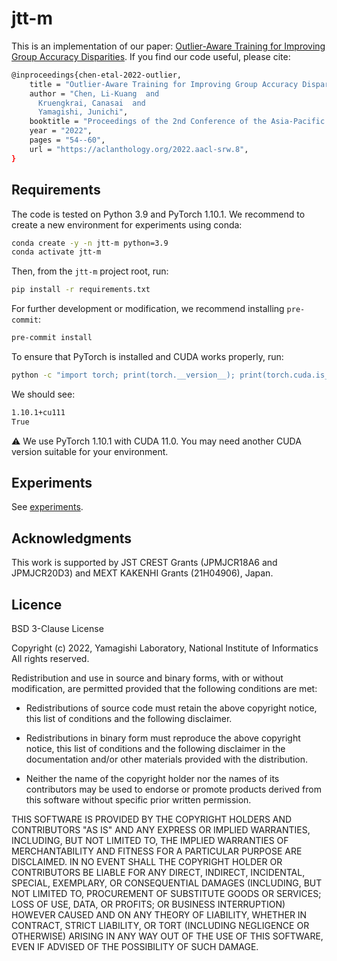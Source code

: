 # jtt-m

This is an implementation of our paper: [Outlier-Aware Training for Improving Group Accuracy Disparities](https://arxiv.org/abs/2210.15183).
If you find our code useful, please cite:

```bash
@inproceedings{chen-etal-2022-outlier,
    title = "Outlier-Aware Training for Improving Group Accuracy Disparities",
    author = "Chen, Li-Kuang  and
      Kruengkrai, Canasai  and
      Yamagishi, Junichi",
    booktitle = "Proceedings of the 2nd Conference of the Asia-Pacific Chapter of the Association for Computational Linguistics and the 12th International Joint Conference on Natural Language Processing: Student Research Workshop",
    year = "2022",
    pages = "54--60",
    url = "https://aclanthology.org/2022.aacl-srw.8",
}
```

## Requirements

The code is tested on Python 3.9 and PyTorch 1.10.1.
We recommend to create a new environment for experiments using conda:
```bash
conda create -y -n jtt-m python=3.9
conda activate jtt-m
```

Then, from the `jtt-m` project root, run:
```bash
pip install -r requirements.txt
```

For further development or modification, we recommend installing `pre-commit`:
```bash
pre-commit install
```

To ensure that PyTorch is installed and CUDA works properly, run:
```bash
python -c "import torch; print(torch.__version__); print(torch.cuda.is_available())"
```

We should see:
```bash
1.10.1+cu111
True
```

:warning: We use PyTorch 1.10.1 with CUDA 11.0. You may need another CUDA version suitable for your environment.

## Experiments

See [experiments](experiments).

## Acknowledgments

This work is supported by JST CREST Grants (JPMJCR18A6 and JPMJCR20D3) and MEXT KAKENHI Grants (21H04906), Japan.

## Licence

BSD 3-Clause License

Copyright (c) 2022, Yamagishi Laboratory, National Institute of Informatics All rights reserved.

Redistribution and use in source and binary forms, with or without modification, are permitted provided that the following conditions are met:

 * Redistributions of source code must retain the above copyright notice, this list of conditions and the following disclaimer.

 * Redistributions in binary form must reproduce the above copyright notice, this list of conditions and the following disclaimer in the documentation and/or other materials provided with the distribution.

 * Neither the name of the copyright holder nor the names of its contributors may be used to endorse or promote products derived from this software without specific prior written permission.

THIS SOFTWARE IS PROVIDED BY THE COPYRIGHT HOLDERS AND CONTRIBUTORS "AS IS" AND ANY EXPRESS OR IMPLIED WARRANTIES, INCLUDING, BUT NOT LIMITED TO, THE IMPLIED WARRANTIES OF MERCHANTABILITY AND FITNESS FOR A PARTICULAR PURPOSE ARE DISCLAIMED. IN NO EVENT SHALL THE COPYRIGHT HOLDER OR CONTRIBUTORS BE LIABLE FOR ANY DIRECT, INDIRECT, INCIDENTAL, SPECIAL, EXEMPLARY, OR CONSEQUENTIAL DAMAGES (INCLUDING, BUT NOT LIMITED TO, PROCUREMENT OF SUBSTITUTE GOODS OR SERVICES; LOSS OF USE, DATA, OR PROFITS; OR BUSINESS INTERRUPTION) HOWEVER CAUSED AND ON ANY THEORY OF LIABILITY, WHETHER IN CONTRACT, STRICT LIABILITY, OR TORT (INCLUDING NEGLIGENCE OR OTHERWISE) ARISING IN ANY WAY OUT OF THE USE OF THIS SOFTWARE, EVEN IF ADVISED OF THE POSSIBILITY OF SUCH DAMAGE.
